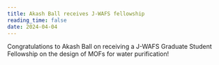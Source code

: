 ```yaml
---
title: Akash Ball receives J-WAFS fellowship
reading_time: false
date: 2024-04-04
---
```

Congratulations to Akash Ball on receiving a J-WAFS Graduate Student Fellowship on the design of MOFs for water purification!

<!--more-->
